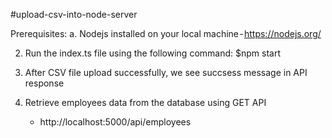 #upload-csv-into-node-server

Prerequisites:
a. Nodejs installed on your local machine - https://nodejs.org/

<!-- 1. Install packages  using the following command:
   $ npm install --save express fast-csv multer -->

2. Run the index.ts file using the following command:
   $npm start

3. After CSV file upload successfully, we see succsess message in API response

4. Retrieve employees data from the database using GET API
   - http://localhost:5000/api/employees
